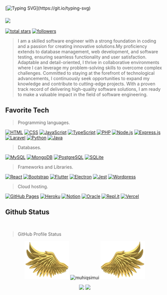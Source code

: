 <p style="width:100%; display:grid;place-content:center;">

[![Typing SVG](https://readme-typing-svg.herokuapp.com?font=Fira+Code&pause=1000&color=1AF7CE&center=true&vCenter=true&width=435&lines=Hello%2C+There+%F0%9F%91%8C;Welcome+to+my+profile!;Name+is+Henri+Tresor;I+am+a+software+engineer;Feel+free+to+ask+me+anything!)](https://git.io/typing-svg)

</p>

###


<p align="right">
    
![](https://komarev.com/ghpvc/?username=henritresor&color=yellowgreen)

  <a href="https://github.com/HenriTresor?tab=repositories&sort=stargazers">
    <img alt="total stars" title="stars on GitHub" src="https://custom-icon-badges.herokuapp.com/badge/dynamic/json?logo=star&color=55960c&labelColor=488207&label=Stars&style=for-the-badge&query=%24.stars&url=https://api.github-star-counter.workers.dev/user/HenriTresor"/></a>
  <a href="https://github.com/HenriTresor?tab=followers">
    <img alt="followers" title="Follow me on Github" src="https://custom-icon-badges.herokuapp.com/github/followers/HenriTresor?color=236ad3&labelColor=1155ba&style=for-the-badge&logo=person-add&label=Follow&logoColor=white"/></a>

</p>



> I am a skilled software engineer with a strong foundation in coding and a passion for creating innovative solutions.My proficiency extends to database management, web development, and software testing, ensuring seamless functionality and user satisfaction. Adaptable and detail-oriented, I thrive in collaborative environments where I can leverage my problem-solving skills to overcome complex challenges. Committed to staying at the forefront of technological advancements, I continuously seek opportunities to expand my knowledge and contribute to cutting-edge projects. With a proven track record of delivering high-quality software solutions, I am ready to make a valuable impact in the field of software engineering.

<h2 align="left" id="macropower-tech">Favorite Tech</h2>

> Programming languages.

<p>
    <a href="https://github.com/search?q=user%3ADenverCoder1+language%3Ahtml"><img alt="HTML" src="https://img.shields.io/badge/HTML-E34F26.svg?logo=html5&logoColor=white"></a>
    <a href="https://github.com/search?q=user%3ADenverCoder1+language%3Acss"><img alt="CSS" src="https://img.shields.io/badge/CSS-1572B6.svg?logo=css3&logoColor=white"></a>
    <a href="https://github.com/search?q=user%3ADenverCoder1+language%3Ajavascript"><img alt="JavaScript" src="https://img.shields.io/badge/JavaScript-F7DF1E.svg?logo=javascript&logoColor=black"></a>
    <a href="https://github.com/search?q=user%3ADenverCoder1+language%3AtypeScript"><img alt="TypeScript" src="https://img.shields.io/badge/TypeScript-007ACC.svg?logo=typescript&logoColor=white"></a>
    <a href="https://github.com/search?q=user%3ADenverCoder1+language%3Aphp"><img alt="PHP" src="https://img.shields.io/badge/PHP-777BB4.svg?logo=php&logoColor=white"></a>
    <a href="https://github.com/search?q=user%3ADenverCoder1+language%3Ajavascript"><img alt="Node.js" src="https://img.shields.io/badge/Node.js-43853D.svg?logo=node.js&logoColor=white"></a>
    <a href="#"><img alt="Express.js" src="https://img.shields.io/badge/Express.js-404d59.svg?logo=express&logoColor=white"></a>
    <a href="#"><img alt="Laravel" src="https://camo.githubusercontent.com/a087dc49eac8194404637bd221910081fdd167eaac8c06f2a3f8057ef370ae51/68747470733a2f2f696d672e736869656c64732e696f2f62616467652f2d4c61726176656c2d3035313232413f7374796c653d666c6174266c6f676f3d6c61726176656c266c6f676f436f6c6f723d464632443230"></a>
    <a href="https://github.com/search?q=user%3ADenverCoder1+language%3Apython"><img alt="Python" src="https://img.shields.io/badge/Python-14354C.svg?logo=python&logoColor=white"></a>
    <a href="https://github.com/search?q=user%3ADenverCoder1+language%3Ajava"><img alt="Java" src="https://img.shields.io/badge/Java-007396.svg?logo=java&logoColor=white"></a>

</p>

> Databases.

<p>
    <a href="#"><img alt="MySQL" src="https://img.shields.io/badge/MySQL-00f.svg?logo=mysql&logoColor=white"></a>
    <a href="#"><img alt="MongoDB" src ="https://img.shields.io/badge/MongoDB-4ea94b.svg?logo=mongodb&logoColor=white"></a>
    <a href="#"><img alt="PostgreSQL" src ="https://img.shields.io/badge/PostgreSQL-316192.svg?logo=postgresql&logoColor=white"></a>
    <a href="#"><img alt="SQLite" src ="https://img.shields.io/badge/SQLite-07405e.svg?logo=sqlite&logoColor=white"></a>
</p>

> Frameworks and Libraries.

<p>
<a href="#"><img alt="React" src="https://img.shields.io/badge/React-20232a.svg?logo=react&logoColor=%2361DAFB"></a>
    <a href="#"><img alt="Bootstrap" src="https://img.shields.io/badge/Bootstrap-7952B3.svg?logo=bootstrap&logoColor=white"></a>
    <a href="#"><img alt="Flutter" src="https://img.shields.io/badge/Flutter-02569B.svg?logo=flutter&logoColor=white"></a>
    <a href="#"><img alt="Electron" src="https://img.shields.io/badge/Electron-20232e.svg?logo=electron&logoColor=white"></a>
    <a href="#"><img alt="Jest" src="https://img.shields.io/badge/Jest-C21325.svg?logo=jest&logoColor=white"></a>
    <a href="#"><img alt="Wordpress" src="https://img.shields.io/badge/Wordpress-21759B?logo=wordpress&logoColor=white"></a>
</p>

> Cloud hosting.

<p>
    <a href="#"><img alt="GitHub Pages" src="https://img.shields.io/badge/GitHub%20Pages-327FC7.svg?logo=github&logoColor=white"></a>
    <a href="#"><img alt="Heroku" src="https://img.shields.io/badge/Heroku-430098.svg?logo=heroku&logoColor=white"></a>
    <a href="#"><img alt="Notion" src="https://img.shields.io/badge/Notion-010101.svg?logo=notion&logoColor=white"></a>
    <a href="#"><img alt="Oracle" src ="https://img.shields.io/badge/Oracle-F00000.svg?logo=oracle&logoColor=white"></a>
    <a href="#"><img alt="Repl.it" src="https://img.shields.io/badge/Repl.it-0D101E.svg?logo=Replit&logoColor=white"></a>
    <a href="#"><img alt="Vercel" src="https://img.shields.io/badge/Vercel-000000.svg?logo=vercel&logoColor=white"></a>
</p>

<h2 align="left" id="macropower-tech">Github Status</h2>

<br />

> GitHub Profile Status

<p align="center">
  <a>
    <img height="120" width="140" src="https://github.com/muhiqsimui/muhiqsimui/raw/main/assets/left.png">
    <img align="center" src="https://github-readme-streak-stats.herokuapp.com/?user=HenriTresor&theme=dark&hide_border=true" alt="muhiqsimui"/>
    <img height="120" width="140" src="https://github.com/muhiqsimui/muhiqsimui/raw/main/assets/right.png">
  </a>
</p>

<p align="center">
    <img src="https://github-readme-stats.vercel.app/api?username=HenriTresor&show_icons=true&bg_color=0e2239&text_color=58a6ff&hide_border=true" width="54.25%">
    <img src="https://github-readme-stats.vercel.app/api/top-langs?username=HenriTresor&layout=compact&bg_color=0e2239&text_color=58a6ff&hide_border=true&hide=EJS,HTML,CSS" width="45.25%">
</p>

<br />



<br />
